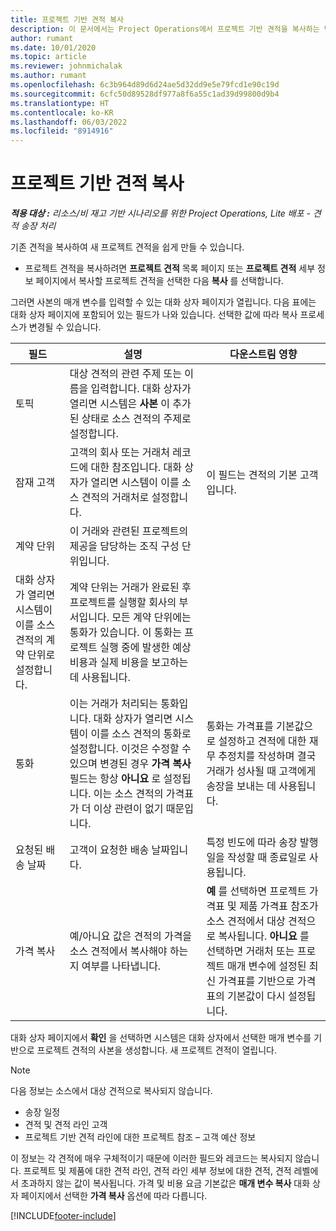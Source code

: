 ```yaml
---
title: 프로젝트 기반 견적 복사
description: 이 문서에서는 Project Operations에서 프로젝트 기반 견적을 복사하는 방법에 대한 정보를 제공합니다.
author: rumant
ms.date: 10/01/2020
ms.topic: article
ms.reviewer: johnmichalak
ms.author: rumant
ms.openlocfilehash: 6c3b964d89d6d24ae5d32dd9e5e79fcd1e90c19d
ms.sourcegitcommit: 6cfc50d89528df977a8f6a55c1ad39d99800d9b4
ms.translationtype: HT
ms.contentlocale: ko-KR
ms.lasthandoff: 06/03/2022
ms.locfileid: "8914916"
---
```

# <a name="copy-project-based-quotes"></a>프로젝트 기반 견적 복사

_**적용 대상 :** 리소스/비 재고 기반 시나리오를 위한 Project Operations, Lite 배포 - 견적 송장 처리_

기존 견적을 복사하여 새 프로젝트 견적을 쉽게 만들 수 있습니다. 

- 프로젝트 견적을 복사하려면 **프로젝트 견적** 목록 페이지 또는 **프로젝트 견적** 세부 정보 페이지에서 복사할 프로젝트 견적을 선택한 다음 **복사** 를 선택합니다.

그러면 사본의 매개 변수를 입력할 수 있는 대화 상자 페이지가 열립니다. 다음 표에는 대화 상자 페이지에 포함되어 있는 필드가 나와 있습니다. 선택한 값에 따라 복사 프로세스가 변경될 수 있습니다.

| **필드** | **설명** | **다운스트림 영향** |
| --- | --- | --- |
| 토픽 | 대상 견적의 관련 주제 또는 이름을 입력합니다. 대화 상자가 열리면 시스템은 **사본** 이 추가된 상태로 소스 견적의 주제로 설정합니다. | |
| 잠재 고객 | 고객의 회사 또는 거래처 레코드에 대한 참조입니다. 대화 상자가 열리면 시스템이 이를 소스 견적의 거래처로 설정합니다. | 이 필드는 견적의 기본 고객입니다. |
| 계약 단위 | 이 거래와 관련된 프로젝트의 제공을 담당하는 조직 구성 단위입니다.
대화 상자가 열리면 시스템이 이를 소스 견적의 계약 단위로 설정합니다. | 계약 단위는 거래가 완료된 후 프로젝트를 실행할 회사의 부서입니다. 모든 계약 단위에는 통화가 있습니다. 이 통화는 프로젝트 실행 중에 발생한 예상 비용과 실제 비용을 보고하는 데 사용됩니다. |
| 통화 | 이는 거래가 처리되는 통화입니다. 대화 상자가 열리면 시스템이 이를 소스 견적의 통화로 설정합니다. 이것은 수정할 수 있으며 변경된 경우 **가격 복사** 필드는 항상 **아니요** 로 설정됩니다. 이는 소스 견적의 가격표가 더 이상 관련이 없기 때문입니다. | 통화는 가격표를 기본값으로 설정하고 견적에 대한 재무 추정치를 작성하며 결국 거래가 성사될 때 고객에게 송장을 보내는 데 사용됩니다. |
| 요청된 배송 날짜 | 고객이 요청한 배송 날짜입니다. | 특정 빈도에 따라 송장 발행일을 작성할 때 종료일로 사용됩니다. |
| 가격 복사 | 예/아니요 값은 견적의 가격을 소스 견적에서 복사해야 하는지 여부를 나타냅니다. | **예** 를 선택하면 프로젝트 가격표 및 제품 가격표 참조가 소스 견적에서 대상 견적으로 복사됩니다. **아니요** 를 선택하면 거래처 또는 프로젝트 매개 변수에 설정된 최신 가격표를 기반으로 가격표의 기본값이 다시 설정됩니다. |

대화 상자 페이지에서 **확인** 을 선택하면 시스템은 대화 상자에서 선택한 매개 변수를 기반으로 프로젝트 견적의 사본을 생성합니다. 새 프로젝트 견적이 열립니다. 

> [!NOTE]
> 다음 정보는 소스에서 대상 견적으로 복사되지 않습니다.
>
> - 송장 일정
> - 견적 및 견적 라인 고객
> - 프로젝트 기반 견적 라인에 대한 프로젝트 참조 – 고객 예산 정보
>
>이 정보는 각 견적에 매우 구체적이기 때문에 이러한 필드와 레코드는 복사되지 않습니다. 프로젝트 및 제품에 대한 견적 라인, 견적 라인 세부 정보에 대한 견적, 견적 레벨에서 초과하지 않는 값이 복사됩니다. 가격 및 비용 요금 기본값은 **매개 변수 복사** 대화 상자 페이지에서 선택한 **가격 복사** 옵션에 따라 다릅니다.


[!INCLUDE[footer-include](../includes/footer-banner.md)]